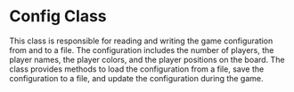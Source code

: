 # Config Class
This class is responsible for reading and writing the game configuration from and to a file. The configuration includes the number of players, the player names, the player colors, and the player positions on the board. The class provides methods to load the configuration from a file, save the configuration to a file, and update the configuration during the game.
